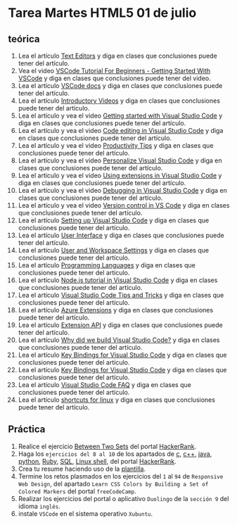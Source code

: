 # Tarea Martes HTML5 01 de julio

## teórica

1. Lea el artículo [Text Editors](https://www.theodinproject.com/lessons/foundations-text-editors) y diga en clases que conclusiones puede tener del artículo.
2. Vea el video [VSCode Tutorial For Beginners - Getting Started With VSCode](https://www.youtube.com/watch?v=ORrELERGIHs&t=103s&ab_channel=TechWithTim) y diga en clases que conclusiones puede tener del video.
3. Lea el artículo [VSCode docs](https://code.visualstudio.com/docs) y diga en clases que conclusiones puede tener del artículo.
4. Lea el artículo [Introductory Videos](https://code.visualstudio.com/docs/getstarted/introvideos) y diga en clases que conclusiones puede tener del artículo.
5. Lea el artículo y vea el video [Getting started with Visual Studio Code](https://code.visualstudio.com/docs/introvideos/basics) y diga en clases que conclusiones puede tener del artículo.
6. Lea el artículo y vea el video [Code editing in Visual Studio Code](https://code.visualstudio.com/docs/introvideos/codeediting) y diga en clases que conclusiones puede tener del artículo.
7. Lea el artículo y vea el video [Productivity Tips](https://code.visualstudio.com/docs/introvideos/productivity) y diga en clases que conclusiones puede tener del artículo.
8. Lea el artículo y vea el video [Personalize Visual Studio Code](https://code.visualstudio.com/docs/introvideos/configure) y diga en clases que conclusiones puede tener del artículo.
9. Lea el artículo y vea el video [Using extensions in Visual Studio Code](https://code.visualstudio.com/docs/introvideos/extend) y diga en clases que conclusiones puede tener del artículo.
10. Lea el artículo y vea el video [Debugging in Visual Studio Code](https://code.visualstudio.com/docs/introvideos/debugging) y diga en clases que conclusiones puede tener del artículo.
11. Lea el artículo y vea el video [Version control in VS Code](https://code.visualstudio.com/docs/introvideos/versioncontrol) y diga en clases que conclusiones puede tener del artículo.
12. Lea el artículo [Setting up Visual Studio Code](https://code.visualstudio.com/docs/setup/setup-overview) y diga en clases que conclusiones puede tener del artículo.
13. Lea el artículo [User Interface](https://code.visualstudio.com/docs/getstarted/userinterface) y diga en clases que conclusiones puede tener del artículo.
14. Lea el artículo [User and Workspace Settings](https://code.visualstudio.com/docs/getstarted/settings) y diga en clases que conclusiones puede tener del artículo.
15. Lea el artículo [Programming Languages](https://code.visualstudio.com/docs/languages/overview) y diga en clases que conclusiones puede tener del artículo.
16. Lea el artículo [Node.js tutorial in Visual Studio Code](https://code.visualstudio.com/docs/nodejs/nodejs-tutorial) y diga en clases que conclusiones puede tener del artículo.
17. Lea el artículo [Visual Studio Code Tips and Tricks](https://code.visualstudio.com/docs/getstarted/tips-and-tricks) y diga en clases que conclusiones puede tener del artículo.
18. Lea el artículo [Azure Extensions](https://code.visualstudio.com/docs/azure/extensions) y diga en clases que conclusiones puede tener del artículo.
19. Lea el artículo [Extension API](https://code.visualstudio.com/api) y diga en clases que conclusiones puede tener del artículo.
20. Lea el artículo [Why did we build Visual Studio Code?](https://code.visualstudio.com/docs/editor/whyvscode) y diga en clases que conclusiones puede tener del artículo.
21. Lea el artículo [Key Bindings for Visual Studio Code](https://code.visualstudio.com/docs/getstarted/keybindings#_keymap-extensions) y diga en clases que conclusiones puede tener del artículo.
22. Lea el artículo [Key Bindings for Visual Studio Code](https://code.visualstudio.com/docs/getstarted/keybindings#_keymap-extensions) y diga en clases que conclusiones puede tener del artículo.
23. Lea el artículo [Visual Studio Code FAQ](https://code.visualstudio.com/docs/supporting/faq#_how-do-i-opt-out-of-vs-code-autoupdates) y diga en clases que conclusiones puede tener del artículo.
24. Lea el artículo [shortcuts for linux](https://go.microsoft.com/fwlink/?linkid=832144) y diga en clases que conclusiones puede tener del artículo.

## Práctica

1. Realice el ejercicio [Between Two Sets](https://www.hackerrank.com/challenges/between-two-sets/problem?isFullScreen=false) del portal [HackerRank](https://www.hackerrank.com/dashboard).
2. Haga los `ejercicios del 8 al 10` de los apartados de [c](https://www.hackerrank.com/domains/c), [c++](https://www.hackerrank.com/domains/cpp), [java](https://www.hackerrank.com/domains/java), [python](https://www.hackerrank.com/domains/python), [Ruby](https://www.hackerrank.com/domains/ruby), [SQL](https://www.hackerrank.com/domains/sql), [Linux shell](https://www.hackerrank.com/domains/shell), del portal [HackerRank](https://www.hackerrank.com/dashboard).
3. Crea tu resume haciendo uso de la [plantilla](https://docs.google.com/document/d/1jfUa4HGBDjt2peJPQ0Wg1YhdGkCoSysS6QMT4u8bCic/edit?usp=sharing).
4. Termine los retos plasmados en los ejercicios del `1` al `94` de `Responsive Web Design`, del apartado `Learn CSS Colors by Building a Set of Colored Markers` del portal `freeCodeCamp`.
5. Realizar los ejercicios del portal o aplicativo `Duolingo` de la `sección 9` del idioma `inglés`.
6. instale `VSCode` en el sistema operativo `Xubuntu`.